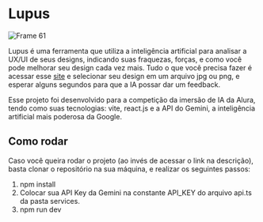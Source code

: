 # Lupus

![Frame 61](https://github.com/nandowastaken/lupus/assets/79945109/c3928be5-d132-46e2-be95-b943be6520c8)


Lupus é uma ferramenta que utiliza a inteligência artificial para analisar a UX/UI de seus designs, indicando suas fraquezas, forças, e como você pode melhorar seu design cada vez mais. Tudo o que você precisa fazer é acessar esse <a href="https://ux-analysis-tool.vercel.app/" target="blank">site</a> e selecionar seu design em um arquivo jpg ou png, e esperar alguns segundos para que a IA possar dar um feedback.

Esse projeto foi desenvolvido para a competição da imersão de IA da Alura, tendo como suas tecnologias: vite, react.js e a API do Gemini, a inteligência artificial mais poderosa da Google. 


## Como rodar

Caso você queira rodar o projeto (ao invés de acessar o link na descrição), basta clonar o repositório na sua máquina, e realizar os seguintes passos:

1. npm install
2. Colocar sua API Key da Gemini na constante API_KEY do arquivo api.ts da pasta services.
3. npm run dev

